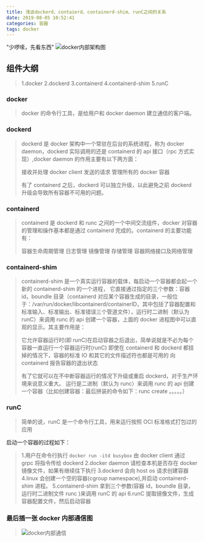 ```yaml
---
title: 浅谈dockerd、contaierd、containerd-shim、runC之间的关系
date: 2019-08-05 10:52:41
categories: 容器
tags: docker
---
```


"少啰嗦，先看东西"
![docker内部架构图](https://tva1.sinaimg.cn/large/006y8mN6gy1g864obry93j318c0ieaet.jpg)

## 组件大纲

> 1.docker
> 2.dockerd
> 3.containerd
> 4.containerd-shim
> 5.runC

### docker

> docker 的命令行工具，是给用户和 docker daemon 建立通信的客户端。

### dockerd

> dockerd 是 docker 架构中一个常驻在后台的系统进程，称为 docker daemon，dockerd 实际调用的还是 containerd 的 api 接口（rpc 方式实现）,docker daemon 的作用主要有以下两方面：
>
> 接收并处理 docker client 发送的请求
> 管理所有的 docker 容器
>
> 有了 containerd 之后，dockerd 可以独立升级，以此避免之前 dockerd 升级会导致所有容器不可用的问题。

### containerd

> containerd 是 dockerd 和 runc 之间的一个中间交流组件，docker 对容器的管理和操作基本都是通过 containerd 完成的。containerd 的主要功能有：
>
> 容器生命周期管理
> 日志管理
> 镜像管理
> 存储管理
> 容器网络接口及网络管理

### containerd-shim

> containerd-shim 是一个真实运行容器的载体，每启动一个容器都会起一个新的 containerd-shim 的一个进程， 它直接通过指定的三个参数：容器 id，boundle 目录（containerd 对应某个容器生成的目录，一般位于：/var/run/docker/libcontainerd/containerID，其中包括了容器配置和标准输入、标准输出、标准错误三个管道文件），运行时二进制（默认为 runC）来调用 runc 的 api 创建一个容器，上面的 docker 进程图中可以直观的显示。其主要作用是：
>
> 它允许容器运行时(即 runC)在启动容器之后退出，简单说就是不必为每个容器一直运行一个容器运行时(runC)
> 即使在 containerd 和 dockerd 都挂掉的情况下，容器的标准 IO 和其它的文件描述符也都是可用的
> 向 containerd 报告容器的退出状态
>
> 有了它就可以在不中断容器运行的情况下升级或重启 dockerd，对于生产环境来说意义重大。
> 运行是二进制（默认为 runc）来调用 runc 的 api 创建一个容器（比如创建容器：最后拼装的命令如下：runc create 。。。。。）

### runC

> 简单的说，runC 是一个命令行工具，用来运行按照 OCI 标准格式打包过的应用

启动一个容器的过程如下：

> 1.用户在命令行执行 `docker run -itd busybox` 由 docker client 通过 grpc 将指令传给 dockerd
> 2.docker daemon 请检查本机是否存在 docker 镜像文件，如果有继续往下执行
> 3.dockerd 会向 host os 请求创建容器
> 4.linux 会创建一个空的容器(cgroup namespace),并启动 containerd-shim 进程。
> 5.containerd-shim 拿到三个参数(容器 id，boundle 目录，运行时二进制文件 runc )来调用 runC 的 api
> 6.runC 提取镜像文件，生成容器配置文件，然后启动容器

### 最后插一张 docker 内部通信图

> ![docker内部通信](https://tva1.sinaimg.cn/large/006y8mN6gy1g864od01lxj31560l2tbe.jpg)
